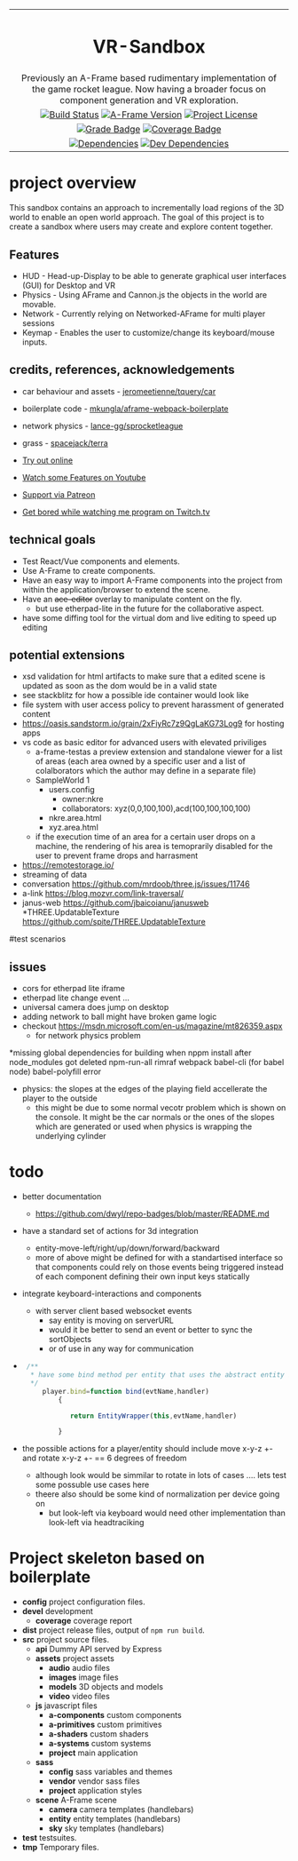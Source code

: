 | |
| :---: |
| <h1>VR-Sandbox</h1> |
| Previously an A-Frame based rudimentary implementation of the game rocket league. Now having a broader focus on component generation and VR exploration. |
| [![Build Status][ci-image]][ci-url] [![A-Frame Version][aframe-image]][aframe-url] [![Project License][license-image]][license-url] |
| [![Grade Badge][codacy-grade-image]][codacy-grade-url] [![Coverage Badge][coverage-image]][coverage-url]   |
| [![Dependencies][dep-status-image]][dep-status-url] [![Dev Dependencies][devdep-status-image]][devdep-status-url] |


# project overview
This sandbox contains an approach to incrementally load regions of the 3D world to enable an open world approach.
The goal of this project is to create a sandbox where users may create and explore content together.

## Features
* HUD - Head-up-Display to be able to generate graphical user interfaces (GUI) for Desktop and VR  
* Physics - Using AFrame and Cannon.js the objects in the world are movable.
* Network - Currently relying on Networked-AFrame for multi player sessions
* Keymap - Enables the user to customize/change its keyboard/mouse inputs.
 

## credits, references, acknowledgements
* car behaviour and assets -  [jeromeetienne/tquery/car](https://github.com/jeromeetienne/tquery/tree/master/plugins/car)
* boilerplate code -   [mkungla/aframe-webpack-boilerplate](https://github.com/mkungla/aframe-webpack-boilerplate)
* network physics -  [lance-gg/sprocketleague](https://github.com/lance-gg/sprocketleague)
* grass - [spacejack/terra](https://github.com/spacejack/terra)


* [Try out online](https://fierce-earth-97894.herokuapp.com/)
* [Watch some Features on Youtube](https://www.youtube.com/channel/UC6Z6IM3_QyQtuFAcKAz1Ucg)
* [Support via Patreon](https://www.patreon.com/7frank)
* [Get bored while watching me program on Twitch.tv](https://www.twitch.tv/frank_next)




## technical goals
* Test React/Vue components and elements.
* Use A-Frame to create components.
* Have an easy way to import A-Frame components into the project from within the application/browser to extend the scene.
* Have an <strike>ace-editor</strike> overlay to manipulate content on the fly.  
    * but use etherpad-lite in the future for the collaborative aspect.
* have some diffing tool for the virtual dom and live editing to speed up editing 

    
## potential extensions

* xsd validation for html artifacts to make sure that a edited scene is updated as soon as the dom would be in a valid state    
* see stackblitz for how a possible ide container would look like
* file system with user access policy to prevent harassment of generated content
* https://oasis.sandstorm.io/grain/2xFiyRc7z9QgLaKG73Log9 for hosting apps
* vs code as basic editor for advanced users with elevated priviliges
    * a-frame-testas a preview extension and standalone viewer for a list of areas (each area owned by a specific user and a list of colalborators which the author may define in a separate file) 
    * SampleWorld 1
        * users.config
            * owner:nkre
            * collaborators: xyz(0,0,100,100),acd(100,100,100,100)
        * nkre.area.html
        * xyz.area.html
    * if the execution time of an area for a certain user drops on a machine, the rendering of his area is temoprarily disabled for the user to prevent frame drops and harrasment
* https://remotestorage.io/  
* streaming of data
 * conversation https://github.com/mrdoob/three.js/issues/11746
 * a-link https://blog.mozvr.com/link-traversal/  
 * janus-web https://github.com/jbaicoianu/janusweb
 *THREE.UpdatableTexture https://github.com/spite/THREE.UpdatableTexture
    
        



#test scenarios


## issues

* cors for etherpad lite iframe
* etherpad lite change event ...
* universal camera does jump on desktop
* adding network to ball might have broken game logic
* checkout https://msdn.microsoft.com/en-us/magazine/mt826359.aspx
    * for network physics problem
    
*missing global dependencies for building when nppm install after node_modules got deleted
    npm-run-all
    rimraf
    webpack
    babel-cli (for babel node)
    babel-polyfill error


* physics: the slopes at the edges of the playing field accellerate the player to the outside
    * this might be due to some normal vecotr problem which is  shown on the console. It might be the car normals or the ones of the slopes which are generated or used when physics is wrapping the underlying cylinder 


# todo
* better documentation
    * https://github.com/dwyl/repo-badges/blob/master/README.md
* have a standard set of actions for 3d integration
    * entity-move-left/right/up/down/forward/backward
    * more of above might be defined for with a standartised interface so that components could rely on those events being triggered instead of each component defining their own input keys statically

* integrate keyboard-interactions and components 
    * with server client based websocket events
        * say entity is moving on serverURL
        * would it be better to send an event or better to sync the sortObjects
        * or of use in any way for communication
* ```javascript
   /**
    * have some bind method per entity that uses the abstract entity based mapping
    */
       player.bind=function bind(evtName,handler)
           {

              return EntityWrapper(this,evtName,handler)

           }
* the possible actions for a player/entity should include move x-y-z +- and rotate x-y-z +- == 6 degrees of freedom
    * although look would be simmilar to rotate in lots of cases .... lets test some possuble use cases here
    * theere also should be some kind of normalization per device going on 
        * but look-left via keyboard would need other implementation than look-left via headtraciking
   

# Project skeleton based on boilerplate

- **config** project configuration files.
- **devel** development
  - **coverage** coverage report
- **dist** project release files, output of `npm run build`.
- **src** project source files.
  - **api** Dummy API served by Express
  - **assets** project assets
    - **audio** audio files
    - **images** image files
    - **models** 3D objects and models
    - **video** video files
  - **js** javascript files
    - **a-components** custom components
    - **a-primitives** custom primitives
    - **a-shaders** custom shaders
    - **a-systems** custom systems
    - **project** main application
  - **sass**
    - **config** sass variables and themes
    - **vendor** vendor sass files
    - **project** application styles
  - **scene** A-Frame scene
    - **camera** camera templates (handlebars)
    - **entity** entity templates (handlebars)
    - **sky** sky templates (handlebars)
- **test** testsuites.
- **tmp** Temporary files.


<!-- ASSETS and LINKS -->
<!-- License -->
[license-image]: https://img.shields.io/badge/license-MIT-blue.svg?style=flat-square
[license-url]: https://raw.githubusercontent.com/mkungla/aframe-php/master/LICENSE

<!-- A-Frame -->
[aframe-image]: https://img.shields.io/badge/a--frame-0.7.1-FC3164.svg?style=flat-square
[aframe-url]: https://aframe.io/

<!-- travis-ci -->
[ci-image]: https://travis-ci.org/frank1147/simple-rocket-league.svg?branch=master
[ci-url]: https://travis-ci.org/frank1147/simple-rocket-league

<!-- Codacy Badge Grade -->
[codacy-grade-image]: https://api.codacy.com/project/badge/Grade/7a47a8ae8682467b9e33a3d47a6fbd54
[codacy-grade-url]: https://www.codacy.com/app/marko-kungla/aframe-webpack-boilerplate?utm_source=github.com&amp;utm_medium=referral&amp;utm_content=mkungla/aframe-webpack-boilerplate&amp;utm_campaign=Badge_Grade

<!-- Codacy Badge Coverage -->
[coverage-image]: https://api.codacy.com/project/badge/Coverage/7a47a8ae8682467b9e33a3d47a6fbd54
[coverage-url]: https://www.codacy.com/app/marko-kungla/aframe-webpack-boilerplate?utm_source=github.com&amp;utm_medium=referral&amp;utm_content=mkungla/aframe-webpack-boilerplate&amp;utm_campaign=Badge_Coverage

[dep-status-image]: https://david-dm.org/frank1147/simple-rocket-league/status.svg
[dep-status-url]: https://david-dm.org/frank1147/simple-rocket-league#info=dependencies
[devdep-status-image]: https://david-dm.org/frank1147/simple-rocket-league/dev-status.svg
[devdep-status-url]: https://david-dm.org/frank1147/simple-rocket-league#info=devDependencies

<!-- Screenshots -->
[screeenshot-theme-red]: src/assets/images/screenshots/theme-red.png
[screeenshot-theme-blue]: src/assets/images/screenshots/theme-blue.png
[screeenshot-theme-green]: src/assets/images/screenshots/theme-green.png
[screeenshot-theme-yellow]: src/assets/images/screenshots/theme-yellow.png
